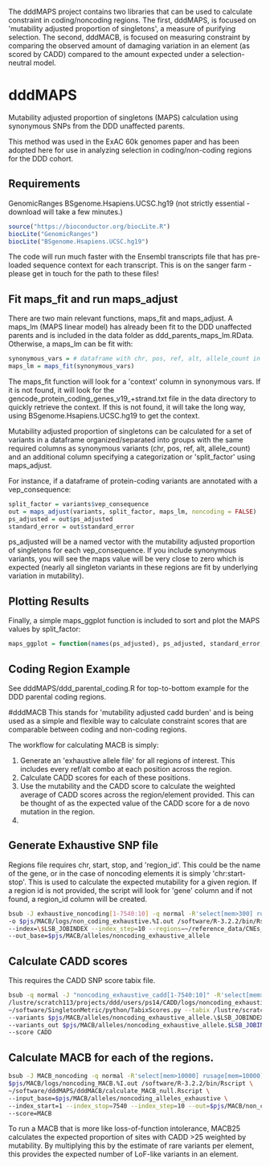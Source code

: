 The dddMAPS project contains two libraries that can be used to calculate constraint in coding/noncoding regions. The first, dddMAPS, is focused on 'mutability adjusted proportion of singletons', a measure of purifying selection. The second, dddMACB, is focused on measuring constraint by comparing the observed amount of damaging variation in an element (as scored by CADD) compared to the amount expected under a selection-neutral model.

# dddMAPS
Mutability adjusted proportion of singletons (MAPS) calculation using synonymous SNPs from the DDD unaffected parents.

This method was used in the ExAC 60k genomes paper and has been adopted here for use in analyzing selection in coding/non-coding regions for the DDD cohort.

## Requirements

GenomicRanges
BSgenome.Hsapiens.UCSC.hg19 (not strictly essential - download will take a few minutes.)

```R
source("https://bioconductor.org/biocLite.R")
biocLite("GenomicRanges")
biocLite("BSgenome.Hsapiens.UCSC.hg19")
```

The code will run much faster with the Ensembl transcripts file that has pre-loaded sequence context for each transcript. This is on the sanger farm - please get in touch for the path to these files!

## Fit maps_fit and run maps_adjust

There are two main relevant functions, maps_fit and maps_adjust. A maps_lm (MAPS linear model) has already been fit to the DDD unaffected parents and is included in the data folder as ddd_parents_maps_lm.RData. Otherwise, a maps_lm can be fit with:

```R
synonymous_vars = # dataframe with chr, pos, ref, alt, allele_count in a presumed healthy population
maps_lm = maps_fit(synonymous_vars)
```

The maps_fit function will look for a 'context' column in synonymous vars. If it is not found, it will look for the gencode_protein_coding_genes_v19_+strand.txt file in the data directory to quickly retrieve the context. If this is not found, it will take the long way, using BSgenome.Hsapiens.UCSC.hg19 to get the context.

Mutability adjusted proportion of singletons can be calculated for a set of variants in a dataframe organized/separated into groups with the same required columns as synonymous variants (chr, pos, ref, alt, allele_count) and an additional column specifying a categorization or 'split_factor' using maps_adjust.

For instance, if a dataframe of protein-coding variants are annotated with a vep_consequence:

```R
split_factor = variants$vep_consequence
out = maps_adjust(variants, split_factor, maps_lm, noncoding = FALSE)
ps_adjusted = out$ps_adjusted
standard_error = out$standard_error
```

ps_adjusted will be a named vector with the mutability adjusted proportion of singletons for each vep_consequence. If you include synonymous variants, you will see the maps value will be very close to zero which is expected (nearly all singleton variants in these regions are fit by underlying variation in mutability).

## Plotting Results

Finally, a simple maps_ggplot function is included to sort and plot the MAPS values by split_factor:
```R
maps_ggplot = function(names(ps_adjusted), ps_adjusted, standard_error, already_ordered = FALSE)
```

## Coding Region Example
See dddMAPS/ddd_parental_coding.R for top-to-bottom example for the DDD parental coding regions.


#dddMACB
This stands for 'mutability adjusted cadd burden' and is being used as a simple and flexible way to calculate constraint scores that are comparable between coding and non-coding regions.

The workflow for calculating MACB is simply:
1. Generate an 'exhaustive allele file' for all regions of interest. This includes every ref/alt combo at each position across the region.
2. Calculate CADD scores for each of these positions.
3. Use the mutability and the CADD score to calculate the weighted average of CADD scores across the region/element provided. This can be thought of as the expected value of the CADD score for a de novo mutation in the region.
4. 

## Generate Exhaustive SNP file

Regions file requires chr, start, stop, and 'region_id'. This could be the name of the gene, or in the case of noncoding elements it is simply 'chr:start-stop'. This is used to calculate the expected mutability for a given region. If a region id is not provided, the script will look for 'gene' column and if not found, a region_id column will be created.

```bash
bsub -J exhaustive_noncoding[1-7540:10] -q normal -R'select[mem>300] rusage[mem=300]' -M300 \
-o $pjs/MACB/logs/non_coding_exhaustive.%I.out /software/R-3.2.2/bin/Rscript create_exhaustive_allele_files.Rscript \
--index=\$LSB_JOBINDEX --index_step=10 --regions=~/reference_data/CNEs_subtract_CDS.txt \
--out_base=$pjs/MACB/alleles/noncoding_exhaustive_allele
```

## Calculate CADD scores
This requires the CADD SNP score tabix file.

```bash
bsub -q normal -J "noncoding_exhaustive_cadd[1-7540:10]" -R'select[mem>100] rusage[mem=100]' -M100 -o \
/lustre/scratch113/projects/ddd/users/ps14/CADD/logs/noncoding_exhaustive.%I.out python -u \
~/software/SingletonMetric/python/TabixScores.py --tabix /lustre/scratch113/projects/ddd/users/ps14/CADD/whole_genome_SNVs.tsv.gz \
--variants $pjs/MACB/alleles/noncoding_exhaustive_allele.\$LSB_JOBINDEX.txt \
--variants_out $pjs/MACB/alleles/noncoding_exhaustive_allele.$LSB_JOBINDEX.CADD.txt \
--score CADD
```

## Calculate MACB for each of the regions.

```bash
bsub -J MACB_noncoding -q normal -R'select[mem>10000] rusage[mem=10000]' -M10000 -o \
$pjs/MACB/logs/noncoding_MACB.%I.out /software/R-3.2.2/bin/Rscript \
~/software/dddMAPS/dddMACB/calculate_MACB_null.Rscript \
--input_base=$pjs/MACB/alleles/noncoding_alleles_exhaustive \
--index_start=1 --index_stop=7540 --index_step=10 --out=$pjs/MACB/non_coding_elements_MACB.txt \
--score=MACB
```

To run a MACB that is more like loss-of-function intolerance, MACB25 calculates the expected proportion of sites with CADD >25 weighted by mutability. By multiplying this by the estimate of rare variants per element, this provides the expected number of LoF-like variants in an element.

